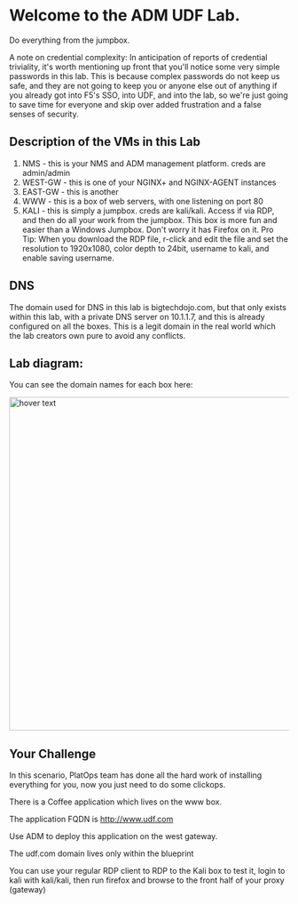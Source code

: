 # Welcome to the ADM UDF Lab.
Do everything from the jumpbox.

A note on credential complexity: In anticipation of reports of credential triviality, it's worth mentioning up front that you'll notice some very simple passwords in this lab.  This is because complex passwords do not keep us safe, and they are not going to keep you or anyone else out of anything if you already got into F5's SSO, into UDF, and into the lab, so we're just going to save time for everyone and skip over added frustration and a false senses of security.

## Description of the VMs in this Lab
1. NMS - this is your NMS and ADM management platform. creds are admin/admin
2. WEST-GW - this is one of your NGINX+ and NGINX-AGENT instances
3. EAST-GW - this is another
4. WWW - this is a box of web servers, with one listening on port 80
5. KALI - this is simply a jumpbox. creds are kali/kali.  Access if via RDP, and then do all your work from the jumpbox. This box is more fun and easier than a Windows Jumpbox. Don't worry it has Firefox on it.  Pro Tip: When you download the RDP file, r-click and edit the file and set the resolution to 1920x1080, color depth to 24bit, username to kali, and enable saving username. 

## DNS
The domain used for DNS in this lab is bigtechdojo.com, but that only exists within this lab, with a private DNS server on 10.1.1.7, and this is already configured on all the boxes. This is a legit domain in the real world which the lab creators own pure to avoid any conflicts. 

## Lab diagram:
You can see the domain names for each box here:

<img src="https://github.com/bwolmarans/nms-udf/blob/main/images/lab-diagram.png" width="600" title="hover text">

## Your Challenge
In this scenario, PlatOps team has done all the hard work of installing everything for you, now you just need to do some clickops.

There is a Coffee application which lives on the www box.  

The application FQDN is http://www.udf.com

Use ADM to deploy this application on the west gateway.

The udf.com domain lives only within the blueprint

You can use your regular RDP client to RDP to the Kali box to test it, login to kali with kali/kali, then run firefox and browse to the front half of your proxy (gateway)


